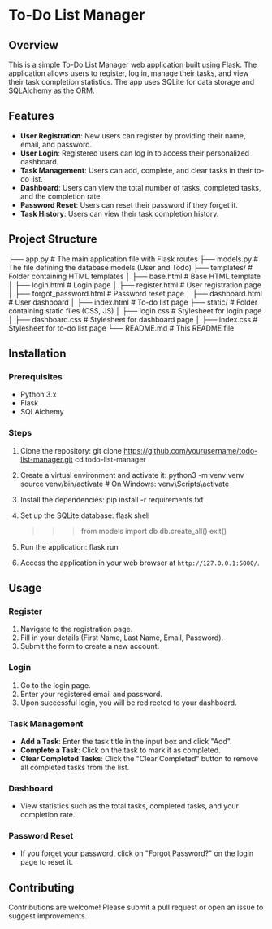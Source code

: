 # To-Do List Manager

## Overview
This is a simple To-Do List Manager web application built using Flask. The application allows users to register, log in, manage their tasks, and view their task completion statistics. The app uses SQLite for data storage and SQLAlchemy as the ORM.

## Features
- **User Registration**: New users can register by providing their name, email, and password.
- **User Login**: Registered users can log in to access their personalized dashboard.
- **Task Management**: Users can add, complete, and clear tasks in their to-do list.
- **Dashboard**: Users can view the total number of tasks, completed tasks, and the completion rate.
- **Password Reset**: Users can reset their password if they forget it.
- **Task History**: Users can view their task completion history.

## Project Structure
├── app.py                  # The main application file with Flask routes
├── models.py               # The file defining the database models (User and Todo)
├── templates/              # Folder containing HTML templates
│   ├── base.html           # Base HTML template
│   ├── login.html          # Login page
│   ├── register.html       # User registration page
│   ├── forgot_password.html # Password reset page
│   ├── dashboard.html      # User dashboard
│   ├── index.html          # To-do list page
├── static/                 # Folder containing static files (CSS, JS)
│   ├── login.css           # Stylesheet for login page
│   ├── dashboard.css       # Stylesheet for dashboard page
│   ├── index.css           # Stylesheet for to-do list page
└── README.md               # This README file

## Installation

### Prerequisites
- Python 3.x
- Flask
- SQLAlchemy

### Steps
1. Clone the repository:
   git clone https://github.com/yourusername/todo-list-manager.git
   cd todo-list-manager

2. Create a virtual environment and activate it:
   python3 -m venv venv
   source venv/bin/activate   # On Windows: venv\Scripts\activate

3. Install the dependencies:
   pip install -r requirements.txt

4. Set up the SQLite database:
   flask shell
   >>> from models import db
   >>> db.create_all()
   >>> exit()

5. Run the application:
   flask run

6. Access the application in your web browser at `http://127.0.0.1:5000/`.

## Usage

### Register
1. Navigate to the registration page.
2. Fill in your details (First Name, Last Name, Email, Password).
3. Submit the form to create a new account.

### Login
1. Go to the login page.
2. Enter your registered email and password.
3. Upon successful login, you will be redirected to your dashboard.

### Task Management
- **Add a Task**: Enter the task title in the input box and click "Add".
- **Complete a Task**: Click on the task to mark it as completed.
- **Clear Completed Tasks**: Click the "Clear Completed" button to remove all completed tasks from the list.

### Dashboard
- View statistics such as the total tasks, completed tasks, and your completion rate.

### Password Reset
- If you forget your password, click on "Forgot Password?" on the login page to reset it.

## Contributing
Contributions are welcome! Please submit a pull request or open an issue to suggest improvements.
